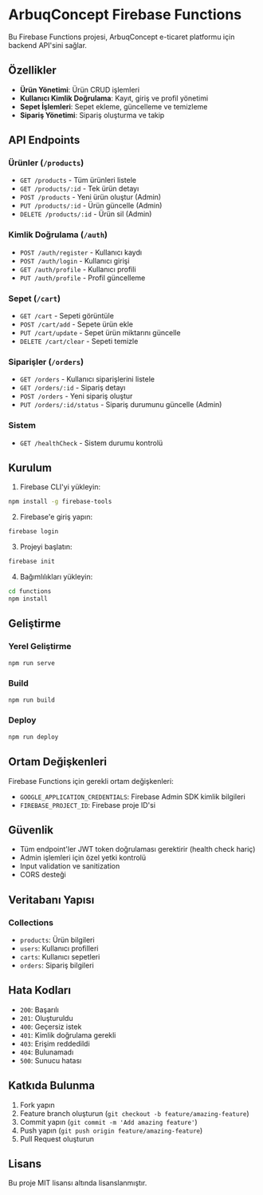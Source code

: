 # ArbuqConcept Firebase Functions

Bu Firebase Functions projesi, ArbuqConcept e-ticaret platformu için backend API'sini sağlar.

## Özellikler

- **Ürün Yönetimi**: Ürün CRUD işlemleri
- **Kullanıcı Kimlik Doğrulama**: Kayıt, giriş ve profil yönetimi
- **Sepet İşlemleri**: Sepet ekleme, güncelleme ve temizleme
- **Sipariş Yönetimi**: Sipariş oluşturma ve takip

## API Endpoints

### Ürünler (`/products`)
- `GET /products` - Tüm ürünleri listele
- `GET /products/:id` - Tek ürün detayı
- `POST /products` - Yeni ürün oluştur (Admin)
- `PUT /products/:id` - Ürün güncelle (Admin)
- `DELETE /products/:id` - Ürün sil (Admin)

### Kimlik Doğrulama (`/auth`)
- `POST /auth/register` - Kullanıcı kaydı
- `POST /auth/login` - Kullanıcı girişi
- `GET /auth/profile` - Kullanıcı profili
- `PUT /auth/profile` - Profil güncelleme

### Sepet (`/cart`)
- `GET /cart` - Sepeti görüntüle
- `POST /cart/add` - Sepete ürün ekle
- `PUT /cart/update` - Sepet ürün miktarını güncelle
- `DELETE /cart/clear` - Sepeti temizle

### Siparişler (`/orders`)
- `GET /orders` - Kullanıcı siparişlerini listele
- `GET /orders/:id` - Sipariş detayı
- `POST /orders` - Yeni sipariş oluştur
- `PUT /orders/:id/status` - Sipariş durumunu güncelle (Admin)

### Sistem
- `GET /healthCheck` - Sistem durumu kontrolü

## Kurulum

1. Firebase CLI'yi yükleyin:
```bash
npm install -g firebase-tools
```

2. Firebase'e giriş yapın:
```bash
firebase login
```

3. Projeyi başlatın:
```bash
firebase init
```

4. Bağımlılıkları yükleyin:
```bash
cd functions
npm install
```

## Geliştirme

### Yerel Geliştirme
```bash
npm run serve
```

### Build
```bash
npm run build
```

### Deploy
```bash
npm run deploy
```

## Ortam Değişkenleri

Firebase Functions için gerekli ortam değişkenleri:

- `GOOGLE_APPLICATION_CREDENTIALS`: Firebase Admin SDK kimlik bilgileri
- `FIREBASE_PROJECT_ID`: Firebase proje ID'si

## Güvenlik

- Tüm endpoint'ler JWT token doğrulaması gerektirir (health check hariç)
- Admin işlemleri için özel yetki kontrolü
- Input validation ve sanitization
- CORS desteği

## Veritabanı Yapısı

### Collections

- `products`: Ürün bilgileri
- `users`: Kullanıcı profilleri
- `carts`: Kullanıcı sepetleri
- `orders`: Sipariş bilgileri

## Hata Kodları

- `200`: Başarılı
- `201`: Oluşturuldu
- `400`: Geçersiz istek
- `401`: Kimlik doğrulama gerekli
- `403`: Erişim reddedildi
- `404`: Bulunamadı
- `500`: Sunucu hatası

## Katkıda Bulunma

1. Fork yapın
2. Feature branch oluşturun (`git checkout -b feature/amazing-feature`)
3. Commit yapın (`git commit -m 'Add amazing feature'`)
4. Push yapın (`git push origin feature/amazing-feature`)
5. Pull Request oluşturun

## Lisans

Bu proje MIT lisansı altında lisanslanmıştır.
